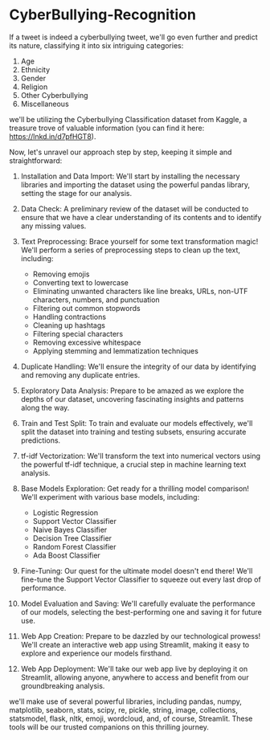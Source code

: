 # CyberBullying-Recognition
If a tweet is indeed a cyberbullying tweet, we'll go even further and predict its nature, classifying it into six intriguing categories:

1. Age
2. Ethnicity
3. Gender
4. Religion
5. Other Cyberbullying
6. Miscellaneous

we'll be utilizing the Cyberbullying Classification dataset from Kaggle, a treasure trove of valuable information (you can find it here: https://lnkd.in/d7pfHGT8).

Now, let's unravel our approach step by step, keeping it simple and straightforward:

1. Installation and Data Import: We'll start by installing the necessary libraries and importing the dataset using the powerful pandas library, setting the stage for our analysis.

2. Data Check: A preliminary review of the dataset will be conducted to ensure that we have a clear understanding of its contents and to identify any missing values.

3. Text Preprocessing: Brace yourself for some text transformation magic! We'll perform a series of preprocessing steps to clean up the text, including:
   - Removing emojis
   - Converting text to lowercase
   - Eliminating unwanted characters like line breaks, URLs, non-UTF characters, numbers, and punctuation
   - Filtering out common stopwords
   - Handling contractions
   - Cleaning up hashtags
   - Filtering special characters
   - Removing excessive whitespace
   - Applying stemming and lemmatization techniques

4. Duplicate Handling: We'll ensure the integrity of our data by identifying and removing any duplicate entries.

5. Exploratory Data Analysis: Prepare to be amazed as we explore the depths of our dataset, uncovering fascinating insights and patterns along the way.

6. Train and Test Split: To train and evaluate our models effectively, we'll split the dataset into training and testing subsets, ensuring accurate predictions.

7. tf-idf Vectorization: We'll transform the text into numerical vectors using the powerful tf-idf technique, a crucial step in machine learning text analysis.

8. Base Models Exploration: Get ready for a thrilling model comparison! We'll experiment with various base models, including:
   - Logistic Regression
   - Support Vector Classifier
   - Naive Bayes Classifier
   - Decision Tree Classifier
   - Random Forest Classifier
   - Ada Boost Classifier

9. Fine-Tuning: Our quest for the ultimate model doesn't end there! We'll fine-tune the Support Vector Classifier to squeeze out every last drop of performance.

10. Model Evaluation and Saving: We'll carefully evaluate the performance of our models, selecting the best-performing one and saving it for future use.

11. Web App Creation: Prepare to be dazzled by our technological prowess! We'll create an interactive web app using Streamlit, making it easy to explore and experience our models firsthand.

12. Web App Deployment: We'll take our web app live by deploying it on Streamlit, allowing anyone, anywhere to access and benefit from our groundbreaking analysis.

we'll make use of several powerful libraries, including pandas, numpy, matplotlib, seaborn, stats, scipy, re, pickle, string, image, collections, statsmodel, flask, nltk, emoji, wordcloud, and, of course, Streamlit. These tools will be our trusted companions on this thrilling journey.


